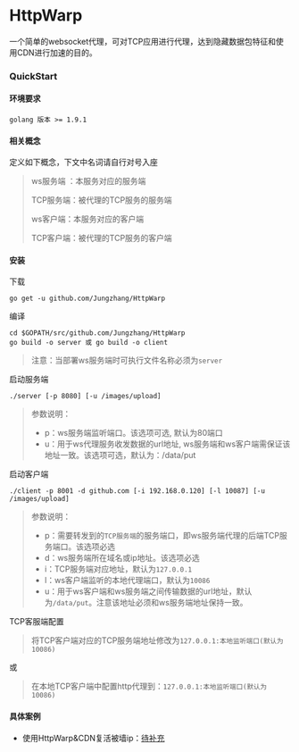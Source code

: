 # HttpWarp

一个简单的websocket代理，可对TCP应用进行代理，达到隐藏数据包特征和使用CDN进行加速的目的。

### QuickStart

#### 环境要求

```
golang 版本 >= 1.9.1
```

#### 相关概念

定义如下概念，下文中名词请自行对号入座

> ws服务端 ：本服务对应的服务端
> 
> TCP服务端：被代理的TCP服务的服务端
> 
> ws客户端：本服务对应的客户端
> 
> TCP客户端：被代理的TCP服务的客户端

#### 安装

下载

```
go get -u github.com/Jungzhang/HttpWarp
```

编译

```
cd $GOPATH/src/github.com/Jungzhang/HttpWarp
go build -o server 或 go build -o client
```
> 注意：当部署ws服务端时可执行文件名称必须为`server`

启动服务端

```
./server [-p 8080] [-u /images/upload]
```
> 参数说明：
> 
>- p：ws服务端监听端口。该选项可选, 默认为80端口
>- u：用于ws代理服务收发数据的url地址, ws服务端和ws客户端需保证该地址一致。该选项可选，默认为：/data/put

启动客户端

```
./client -p 8001 -d github.com [-i 192.168.0.120] [-l 10087] [-u /images/upload]
```

> 参数说明：
> 
>- p：需要转发到的`TCP服务端`的服务端口，即ws服务端代理的后端TCP服务端口。该选项必选
>- d：ws服务端所在域名或ip地址。该选项必选
>- i：TCP服务端对应地址，默认为`127.0.0.1`
>- l：ws客户端监听的本地代理端口，默认为`10086`
>- u：用于ws客户端和ws服务端之间传输数据的url地址，默认为`/data/put`。注意该地址必须和ws服务端地址保持一致。

TCP客服端配置

> 将TCP客户端对应的TCP服务端地址修改为`127.0.0.1:本地监听端口(默认为10086)`

或

> 在本地TCP客户端中配置http代理到：`127.0.0.1:本地监听端口(默认为10086)`

#### 具体案例

- 使用HttpWarp&CDN复活被墙ip：[待补充]() 

